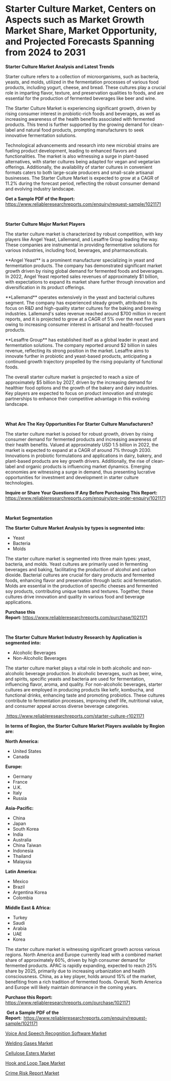 <p><h1>Starter Culture Market, Centers on Aspects such as Market Growth Market Share, Market Opportunity, and Projected Forecasts Spanning from 2024 to 2031</h1></p><p><strong>Starter Culture Market Analysis and Latest Trends</strong></p>
<p><p>Starter culture refers to a collection of microorganisms, such as bacteria, yeasts, and molds, utilized in the fermentation processes of various food products, including yogurt, cheese, and bread. These cultures play a crucial role in imparting flavor, texture, and preservation qualities to foods, and are essential for the production of fermented beverages like beer and wine.</p><p>The Starter Culture Market is experiencing significant growth, driven by rising consumer interest in probiotic-rich foods and beverages, as well as increasing awareness of the health benefits associated with fermented products. This trend is further supported by the growing demand for clean-label and natural food products, prompting manufacturers to seek innovative fermentation solutions.</p><p>Technological advancements and research into new microbial strains are fueling product development, leading to enhanced flavors and functionalities. The market is also witnessing a surge in plant-based alternatives, with starter cultures being adapted for vegan and vegetarian offerings. Additionally, the availability of starter cultures in convenient formats caters to both large-scale producers and small-scale artisanal businesses. The Starter Culture Market is expected to grow at a CAGR of 11.2% during the forecast period, reflecting the robust consumer demand and evolving industry landscape.</p></p>
<p><strong>Get a Sample PDF of the Report:&nbsp;</strong> <a href="https://www.reliableresearchreports.com/enquiry/request-sample/1021171?utm_campaign=83&utm_medium=2&utm_source=Github&utm_content=ia&utm_term=04122024&utm_id=starter-culture">https://www.reliableresearchreports.com/enquiry/request-sample/1021171</a></p>
<p>&nbsp;</p>
<p><strong>Starter Culture Major Market Players</strong></p>
<p><p>The starter culture market is characterized by robust competition, with key players like Angel Yeast, Lallemand, and Lesaffre Group leading the way. These companies are instrumental in providing fermentative solutions for various industries, including food, beverages, and pharmaceuticals.</p><p>**Angel Yeast** is a prominent manufacturer specializing in yeast and fermentation products. The company has demonstrated significant market growth driven by rising global demand for fermented foods and beverages. In 2022, Angel Yeast reported sales revenues of approximately $1 billion, with expectations to expand its market share further through innovation and diversification in its product offerings.</p><p>**Lallemand** operates extensively in the yeast and bacterial cultures segment. The company has experienced steady growth, attributed to its focus on R&D and high-quality starter cultures for the baking and brewing industries. Lallemand's sales revenue reached around $700 million in recent reports, and it is projected to grow at a CAGR of 5% over the next five years owing to increasing consumer interest in artisanal and health-focused products.</p><p>**Lesaffre Group** has established itself as a global leader in yeast and fermentation solutions. The company reported around $2 billion in sales revenue, reflecting its strong position in the market. Lesaffre aims to innovate further in probiotic and yeast-based products, anticipating a continued growth trajectory propelled by the rising popularity of functional foods.</p><p>The overall starter culture market is projected to reach a size of approximately $5 billion by 2027, driven by the increasing demand for healthier food options and the growth of the bakery and dairy industries. Key players are expected to focus on product innovation and strategic partnerships to enhance their competitive advantage in this evolving landscape.</p></p>
<p>&nbsp;</p>
<p><strong>What Are The Key Opportunities For Starter Culture Manufacturers?</strong></p>
<p><p>The starter culture market is poised for robust growth, driven by rising consumer demand for fermented products and increasing awareness of their health benefits. Valued at approximately USD 1.5 billion in 2022, the market is expected to expand at a CAGR of around 7% through 2030. Innovations in probiotic formulations and applications in dairy, bakery, and plant-based products are key growth drivers. Additionally, the rise of clean-label and organic products is influencing market dynamics. Emerging economies are witnessing a surge in demand, thus presenting lucrative opportunities for investment and development in starter culture technologies.</p></p>
<p><strong>Inquire or Share Your Questions If Any Before Purchasing This Report:</strong> <a href="https://www.reliableresearchreports.com/enquiry/pre-order-enquiry/1021171?utm_campaign=83&utm_medium=2&utm_source=Github&utm_content=ia&utm_term=04122024&utm_id=starter-culture">https://www.reliableresearchreports.com/enquiry/pre-order-enquiry/1021171</a></p>
<p>&nbsp;</p>
<p><strong>Market Segmentation</strong></p>
<p><strong>The Starter Culture Market Analysis by types is segmented into:</strong></p>
<p><ul><li>Yeast</li><li>Bacteria</li><li>Molds</li></ul></p>
<p><p>The starter culture market is segmented into three main types: yeast, bacteria, and molds. Yeast cultures are primarily used in fermenting beverages and baking, facilitating the production of alcohol and carbon dioxide. Bacterial cultures are crucial for dairy products and fermented foods, enhancing flavor and preservation through lactic acid fermentation. Molds are essential in the production of specific cheeses and fermented soy products, contributing unique tastes and textures. Together, these cultures drive innovation and quality in various food and beverage applications.</p></p>
<p><strong>Purchase this Report:&nbsp;</strong><a href="https://www.reliableresearchreports.com/purchase/1021171?utm_campaign=83&utm_medium=2&utm_source=Github&utm_content=ia&utm_term=04122024&utm_id=starter-culture">https://www.reliableresearchreports.com/purchase/1021171</a></p>
<p>&nbsp;</p>
<p><strong>The Starter Culture Market Industry Research by Application is segmented into:</strong></p>
<p><ul><li>Alcoholic Beverages</li><li>Non-Alcoholic Beverages</li></ul></p>
<p><p>The starter culture market plays a vital role in both alcoholic and non-alcoholic beverage production. In alcoholic beverages, such as beer, wine, and spirits, specific yeasts and bacteria are used for fermentation, influencing flavor, aroma, and quality. For non-alcoholic beverages, starter cultures are employed in producing products like kefir, kombucha, and functional drinks, enhancing taste and promoting probiotics. These cultures contribute to fermentation processes, improving shelf life, nutritional value, and consumer appeal across diverse beverage categories.</p></p>
<p><a href="https://www.reliableresearchreports.com/starter-culture-r1021171?utm_campaign=83&utm_medium=2&utm_source=Github&utm_content=ia&utm_term=04122024&utm_id=starter-culture">&nbsp;https://www.reliableresearchreports.com/starter-culture-r1021171</a></p>
<p><strong>In terms of Region, the Starter Culture Market Players available by Region are:</strong></p>
<p>
    <p> <strong> North America: </strong>
        <ul>
            <li>United States</li>
            <li>Canada</li>
        </ul>
        </p> 
    <p> <strong> Europe: </strong>
        <ul>
            <li>Germany</li>
            <li>France</li>
            <li>U.K.</li>
            <li>Italy</li>
            <li>Russia</li>
        </ul>
        </p> 
    <p> <strong> Asia-Pacific: </strong>
        <ul>
            <li>China</li>
            <li>Japan</li>
            <li>South Korea</li>
            <li>India</li>
            <li>Australia</li>
            <li>China Taiwan</li>
            <li>Indonesia</li>
            <li>Thailand</li>
            <li>Malaysia</li>
        </ul>
        </p> 
    <p> <strong> Latin America: </strong>
        <ul>
            <li>Mexico</li>
            <li>Brazil</li>
            <li>Argentina Korea</li>
            <li>Colombia</li>
        </ul>
        </p> 
    <p> <strong> Middle East & Africa: </strong>
        <ul>
            <li>Turkey</li>
            <li>Saudi</li>
            <li>Arabia</li>
            <li>UAE</li>
            <li>Korea</li>
        </ul>
    </p>
    </p>
<p><p>The starter culture market is witnessing significant growth across various regions. North America and Europe currently lead with a combined market share of approximately 60%, driven by high consumer demand for fermented products. APAC is rapidly expanding, expected to reach 25% share by 2025, primarily due to increasing urbanization and health consciousness. China, as a key player, holds around 15% of the market, benefiting from a rich tradition of fermented foods. Overall, North America and Europe will likely maintain dominance in the coming years.</p></p>
<p><strong>Purchase this Report: </strong><a href="https://www.reliableresearchreports.com/purchase/1021171?utm_campaign=83&utm_medium=2&utm_source=Github&utm_content=ia&utm_term=04122024&utm_id=starter-culture">https://www.reliableresearchreports.com/purchase/1021171</a></p>
<p>&nbsp;<strong>Get a Sample PDF of the Report:&nbsp;&nbsp;</strong><a href="https://www.reliableresearchreports.com/enquiry/request-sample/1021171?utm_campaign=83&utm_medium=2&utm_source=Github&utm_content=ia&utm_term=04122024&utm_id=starter-culture">https://www.reliableresearchreports.com/enquiry/request-sample/1021171</a></p>
<p><strong></strong></p>
<p><p><a href="https://www.linkedin.com/pulse/voice-speech-recognition-software-market-size-growing-pa3ke?utm_campaign=83&utm_medium=2&utm_source=Github&utm_content=ia&utm_term=04122024&utm_id=starter-culture">Voice And Speech Recognition Software Market</a></p><p><a href="https://issuu.com/reportprime-2/docs/welding-gases-market-size-2030.pptx?utm_campaign=83&utm_medium=2&utm_source=Github&utm_content=ia&utm_term=04122024&utm_id=starter-culture">Welding Gases Market</a></p><p><a href="https://github.com/mharielmesa/Market-Research-Report-List-5/blob/main/cellulose-esters-market.md?utm_campaign=83&utm_medium=2&utm_source=Github&utm_content=ia&utm_term=04122024&utm_id=starter-culture">Cellulose Esters Market</a></p><p><a href="https://issuu.com/reportprime-2/docs/hook-and-loop-tape-market-size-2030.pptx?utm_campaign=83&utm_medium=2&utm_source=Github&utm_content=ia&utm_term=04122024&utm_id=starter-culture">Hook and Loop Tape Market</a></p><p><a href="https://www.linkedin.com/pulse/crime-risk-report-market-insights-revenue-forecast-8-cagr-zokae?utm_campaign=83&utm_medium=2&utm_source=Github&utm_content=ia&utm_term=04122024&utm_id=starter-culture">Crime Risk Report Market</a></p></p>